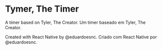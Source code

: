 # Tymer, The Timer
A timer based on Tyler, The Creator.
Um timer baseado em Tyler, The Creator.

Created with React Native by @eduardoesnc.
Criado com React Native por @eduardoesnc.

